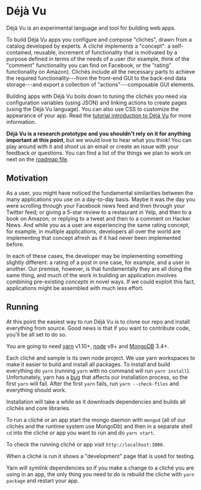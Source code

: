 Déjà Vu
=======

Déjà Vu is an experimental language and tool for building web apps.

To build Déjà Vu apps you configure and compose "clichés", drawn from a catalog
developed by experts. A cliché implements a "concept": a self-contained,
reusable, increment of functionality that is motivated by a purpose defined in
terms of the needs of a user (for example, think of the "comment" functionality
you can find on Facebook, or the "rating" functionality on Amazon).
Clichés include all the necessary parts to achieve the required
functionality---from the front-end GUI to the back-end data storage---and export
a collection of "actions"---composable GUI elements.

Building apps with Déjà Vu boils down to tuning the clichés you need via
configuration variables (using JSON) and linking actions to create pages (using
the Déjà Vu language). You can also use CSS to customize the appearance of your
app. Read the [tutorial introduction to Déjà Vu]() for more information.

**Déjà Vu is a research prototype and you shouldn't rely on it for anything
important at this point**, but we would love to hear what you think!
You can play around with it and shoot us an email or create an issue with your
feedback or questions. You can find a list of the things we plan to work on next
on the [roadmap file]().

Motivation
----------

As a user, you might have noticed the fundamental similarities between the
many applications you use on a day-to-day basis. Maybe it was the day you
were scrolling through your Facebook news feed and then through your
Twitter feed; or giving a 5-star review to a restaurant in Yelp, and then
to a book on Amazon; or replying to a tweet and then to a comment on Hacker
News. And while you as a user are experiencing the same rating concept, for
example, in multiple applications, developers all over the world are
implementing that concept afresh as if it had never been implemented before.

In each of these cases, the developer may be implementing something slightly
different: a rating of a post in one case, for example, and a user in another.
Our premise, however, is that fundamentally they are all doing the same thing,
and much of the work in building an application involves combining pre-existing
*concepts* in novel ways. If we could exploit this fact, applications might be
assembled with much less effort.

Running
-------

At this point the easiest way to run Déjà Vu is to clone our repo and install
everything from source. Good news is that if you want to contribute code, you'll
be all set to do so.

You are going to need [yarn](https://yarnpkg.com) v1.10+,
[node](https://nodejs.org) v9+ and [MongoDB](https://www.mongodb.com/) 3.4+.

Each cliché and sample is its own node project. We use yarn workspaces to make
it easier to build and install all packages. To install and build everything
do `yarn` (running `yarn` with no command will run `yarn install`). Unfortunately,
yarn has a [bug](https://github.com/yarnpkg/yarn/issues/3421) that
affects our installation process, so the first `yarn` will fail. After
the first `yarn` fails, run `yarn --check-files` and everything should work.

Installation will take a while as it downloads dependencies and builds all
clichés and core libraries. 

To run a cliché or an app start the mongo daemon with `mongod` (all of our clichés
and the runtime system use MongoDb) and then in a separate shell `cd` into the
cliché or app you want to run and do `yarn start`.

To check the running cliché or app visit `http://localhost:3000`.

When a cliché is run it shows a "development" page that is used for testing.

Yarn will symlink dependencies so if you make a change to a cliché you are using
in an app, the only thing you need to do is rebuild the cliche with
`yarn package` and restart your app.
